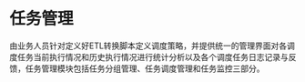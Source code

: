 # 任务管理

由业务人员针对定义好ETL转换脚本定义调度策略，并提供统一的管理界面对各调度任务当前执行情况和历史执行情况进行统计分析以及各个调度任务日志记录与反馈，任务管理模块包括任务分组管理、任务调度管理和任务监控三部分。
